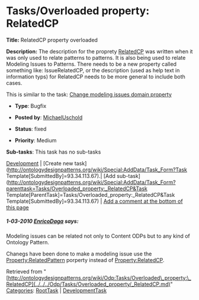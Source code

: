 #  Tasks/Overloaded property: RelatedCP


__Title:__ RelatedCP property overloaded


__Description:__ The description for the proprety [RelatedCP](../../../Property/RelatedCP.md "Property:RelatedCP") was written when it was only used to relate patterns to patterns. It is also being used to relate Modeling Issues to Patterns. There needs to be a new property called something like: IssueRelatedCP, or the description (used as help text in information typs) for RelatedCP needs to be more general to include both cases.


This is similar to the task: [Change modeling issues domain property](../../../Odp/Tasks/Change_modeling_issues_domain_property.md "Odp:Tasks/Change modeling issues domain property")


  





* __Type__: Bugfix
* __Posted by__: [MichaelUschold](../../../User/MichaelUschold.md "User:MichaelUschold")
* __Status__: fixed


* __Priority__: Medium




__Sub-tasks__:
This task has no sub-tasks




[Development](../../../Odp/Development.md "Odp:Development") | [Create new task](http://ontologydesignpatterns.org/wiki/Special:AddData/Task_Form?Task Template[SubmittedBy]=93.34.113.67).| [Add sub-task](http://ontologydesignpatterns.org/wiki/Special:AddData/Task_Form?parenttask=Tasks/Overloaded_property:_RelatedCP&Task Template[ParentTask]=Tasks/Overloaded_property:_RelatedCP&Task Template[SubmittedBy]=93.34.113.67) | [Add a comment at the bottom of this page](../index.php@title=Odp%253AAdd_comment&target=Odp%253ATasks%252F../../../Odp/Tasks/Overloaded_property/_RelatedCP.md#New_comment "http://ontologydesignpatterns.org/wiki/index.php?title=Odp:Add_comment&target=Odp:Tasks/Overloaded_property:_RelatedCP#New_comment")
#####  1-03-2010 [EnricoDaga](../../../User/EnricoDaga.md "User:EnricoDaga") says:


Modeling issues can be related not only to Content ODPs but to any kind of Ontology Pattern.


Chanegs have been done to make a modeling issue use the [Property:RelatedPattern](../../../Property/RelatedPattern.md "Property:RelatedPattern") porperty instead of [Property:RelatedCP](../../../Property/RelatedCP.md "Property:RelatedCP").





Retrieved from "[http://ontologydesignpatterns.org/wiki/Odp:Tasks/Overloaded\_property:\_RelatedCP](../../../Odp/Tasks/Overloaded_property/_RelatedCP.md)"
 [Categories](http://ontologydesignpatterns.org/wiki/Special:Categories "Special:Categories"): [RootTask](../../../Category/RootTask.md "Category:RootTask") | [DevelopmentTask](../../../Category/DevelopmentTask.md "Category:DevelopmentTask")